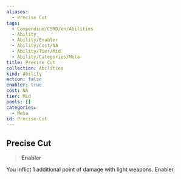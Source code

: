 ```yaml
---
aliases:
  - Precise Cut
tags:
  - Compendium/CSRD/en/Abilities
  - Ability
  - Ability/Enabler
  - Ability/Cost/NA
  - Ability/Tier/Mid
  - Ability/Categories/Meta
title: Precise Cut
collection: Abilities
kind: Ability
action: false
enabler: true
cost: NA
tier: Mid
pools: []
categories:
  - Meta
id: Precise-Cut
---
```

## Precise Cut    
>**Enabler**  
    
You inflict 1 additional point of damage with light weapons. Enabler.
